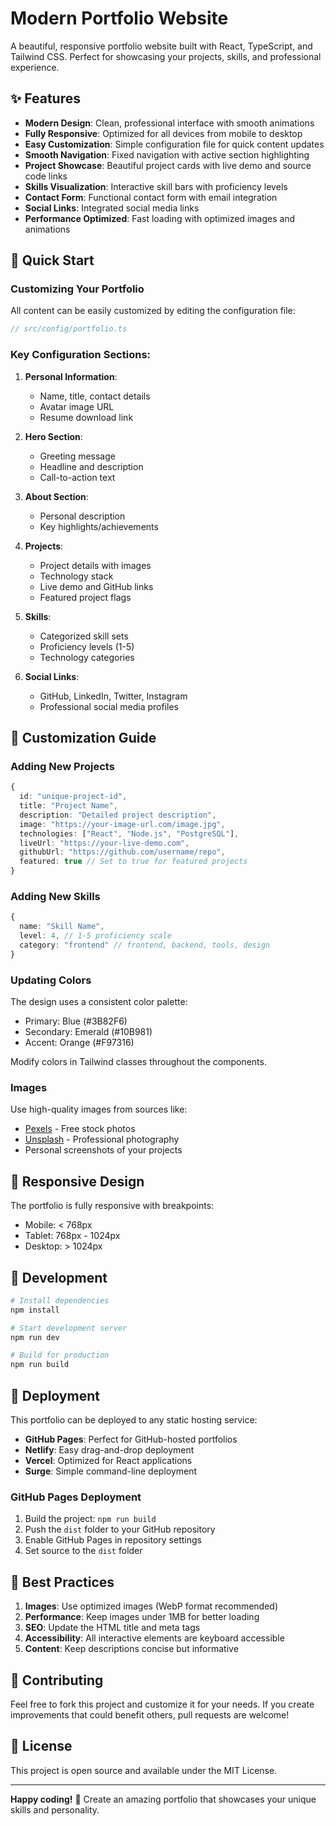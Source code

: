 # Modern Portfolio Website

A beautiful, responsive portfolio website built with React, TypeScript, and Tailwind CSS. Perfect for showcasing your projects, skills, and professional experience.

## ✨ Features

- **Modern Design**: Clean, professional interface with smooth animations
- **Fully Responsive**: Optimized for all devices from mobile to desktop
- **Easy Customization**: Simple configuration file for quick content updates
- **Smooth Navigation**: Fixed navigation with active section highlighting
- **Project Showcase**: Beautiful project cards with live demo and source code links
- **Skills Visualization**: Interactive skill bars with proficiency levels
- **Contact Form**: Functional contact form with email integration
- **Social Links**: Integrated social media links
- **Performance Optimized**: Fast loading with optimized images and animations

## 🚀 Quick Start

### Customizing Your Portfolio

All content can be easily customized by editing the configuration file:

```typescript
// src/config/portfolio.ts
```

### Key Configuration Sections:

1. **Personal Information**:
   - Name, title, contact details
   - Avatar image URL
   - Resume download link

2. **Hero Section**:
   - Greeting message
   - Headline and description
   - Call-to-action text

3. **About Section**:
   - Personal description
   - Key highlights/achievements

4. **Projects**:
   - Project details with images
   - Technology stack
   - Live demo and GitHub links
   - Featured project flags

5. **Skills**:
   - Categorized skill sets
   - Proficiency levels (1-5)
   - Technology categories

6. **Social Links**:
   - GitHub, LinkedIn, Twitter, Instagram
   - Professional social media profiles

## 🎨 Customization Guide

### Adding New Projects

```typescript
{
  id: "unique-project-id",
  title: "Project Name",
  description: "Detailed project description",
  image: "https://your-image-url.com/image.jpg",
  technologies: ["React", "Node.js", "PostgreSQL"],
  liveUrl: "https://your-live-demo.com",
  githubUrl: "https://github.com/username/repo",
  featured: true // Set to true for featured projects
}
```

### Adding New Skills

```typescript
{
  name: "Skill Name",
  level: 4, // 1-5 proficiency scale
  category: "frontend" // frontend, backend, tools, design
}
```

### Updating Colors

The design uses a consistent color palette:
- Primary: Blue (#3B82F6)
- Secondary: Emerald (#10B981)
- Accent: Orange (#F97316)

Modify colors in Tailwind classes throughout the components.

### Images

Use high-quality images from sources like:
- [Pexels](https://pexels.com) - Free stock photos
- [Unsplash](https://unsplash.com) - Professional photography
- Personal screenshots of your projects

## 📱 Responsive Design

The portfolio is fully responsive with breakpoints:
- Mobile: < 768px
- Tablet: 768px - 1024px
- Desktop: > 1024px

## 🔧 Development

```bash
# Install dependencies
npm install

# Start development server
npm run dev

# Build for production
npm run build
```

## 📄 Deployment

This portfolio can be deployed to any static hosting service:

- **GitHub Pages**: Perfect for GitHub-hosted portfolios
- **Netlify**: Easy drag-and-drop deployment
- **Vercel**: Optimized for React applications
- **Surge**: Simple command-line deployment

### GitHub Pages Deployment

1. Build the project: `npm run build`
2. Push the `dist` folder to your GitHub repository
3. Enable GitHub Pages in repository settings
4. Set source to the `dist` folder

## 🎯 Best Practices

1. **Images**: Use optimized images (WebP format recommended)
2. **Performance**: Keep images under 1MB for better loading
3. **SEO**: Update the HTML title and meta tags
4. **Accessibility**: All interactive elements are keyboard accessible
5. **Content**: Keep descriptions concise but informative

## 🤝 Contributing

Feel free to fork this project and customize it for your needs. If you create improvements that could benefit others, pull requests are welcome!

## 📝 License

This project is open source and available under the MIT License.

---

**Happy coding!** 🎉 Create an amazing portfolio that showcases your unique skills and personality.